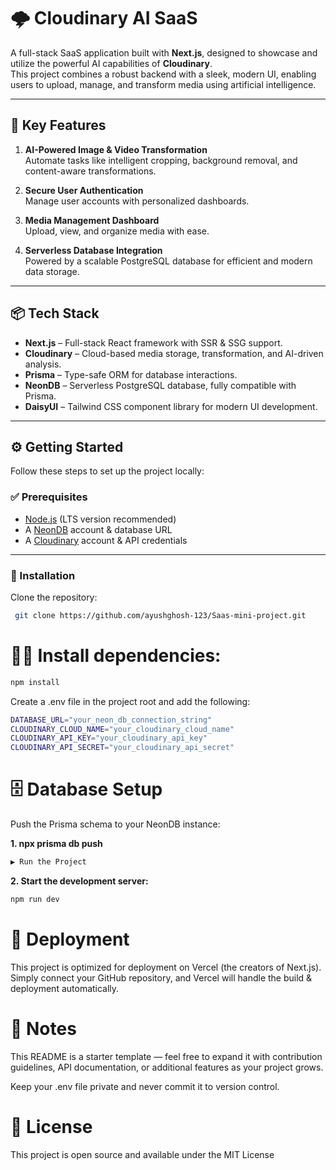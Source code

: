 # 🌩️ Cloudinary AI SaaS

A full-stack SaaS application built with **Next.js**, designed to showcase and utilize the powerful AI capabilities of **Cloudinary**.  
This project combines a robust backend with a sleek, modern UI, enabling users to upload, manage, and transform media using artificial intelligence.

---

## 🚀 Key Features
1. **AI-Powered Image & Video Transformation**  
   Automate tasks like intelligent cropping, background removal, and content-aware transformations.

2. **Secure User Authentication**  
   Manage user accounts with personalized dashboards.

3. **Media Management Dashboard**  
   Upload, view, and organize media with ease.

4. **Serverless Database Integration**  
   Powered by a scalable PostgreSQL database for efficient and modern data storage.

---

## 📦 Tech Stack

- **Next.js** – Full-stack React framework with SSR & SSG support.  
- **Cloudinary** – Cloud-based media storage, transformation, and AI-driven analysis.  
- **Prisma** – Type-safe ORM for database interactions.  
- **NeonDB** – Serverless PostgreSQL database, fully compatible with Prisma.  
- **DaisyUI** – Tailwind CSS component library for modern UI development.  

---

## ⚙️ Getting Started

Follow these steps to set up the project locally:

### ✅ Prerequisites
- [Node.js](https://nodejs.org/) (LTS version recommended)  
- A [NeonDB](https://neon.tech/) account & database URL  
- A [Cloudinary](https://cloudinary.com/) account & API credentials  

---

### 🔧 Installation

Clone the repository:

```bash
 git clone https://github.com/ayushghosh-123/Saas-mini-project.git
```

# 🧙‍♂️ Install dependencies:

```bash 
npm install
```


Create a .env file in the project root and add the following:

```bash 
DATABASE_URL="your_neon_db_connection_string"
CLOUDINARY_CLOUD_NAME="your_cloudinary_cloud_name"
CLOUDINARY_API_KEY="your_cloudinary_api_key"
CLOUDINARY_API_SECRET="your_cloudinary_api_secret"
```

# 🗄️ Database Setup

Push the Prisma schema to your NeonDB instance:

**1. npx prisma db push**

```bash
▶️ Run the Project
```

**2. Start the development server:**

```bash
npm run dev
```

# 🚀 Deployment

This project is optimized for deployment on Vercel (the creators of Next.js).
Simply connect your GitHub repository, and Vercel will handle the build & deployment automatically.

# 📌 Notes

This README is a starter template — feel free to expand it with contribution guidelines, API documentation, or additional features as your project grows.

Keep your .env file private and never commit it to version control.

# 📜 License

This project is open source and available under the MIT License

